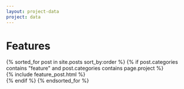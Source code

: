 ```yaml
---
layout: project-data
project: data
---
```


<h1>Features</h1>
{% sorted_for post in site.posts sort_by:order %}
{% if post.categories contains "feature" and post.categories contains page.project %}
<!--{{ post.order }}-->
<div class="span12">
<article>
{% include feature_post.html %}
</article>
</div>
{% endif %}
{% endsorted_for %}

